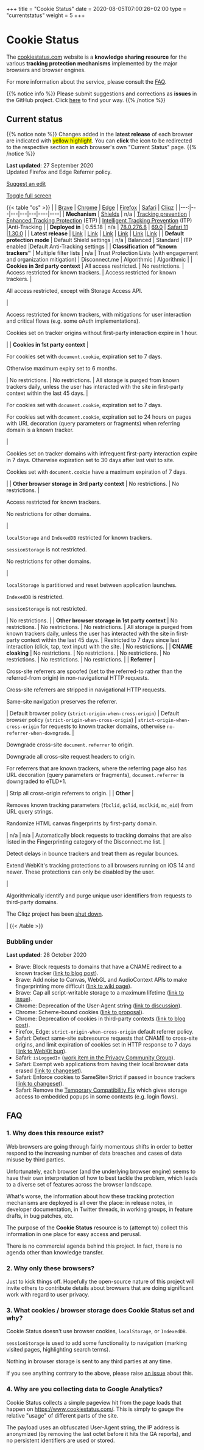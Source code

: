 +++
title = "Cookie Status"
date = 2020-08-05T07:00:26+02:00
type = "currentstatus"
weight = 5
+++

# Cookie Status

The [cookiestatus.com](https://www.cookiestatus.com) website is a **knowledge sharing resource** for the various **tracking protection mechanisms** implemented by the major browsers and browser engines.

For more information about the service, please consult the [FAQ](#faq).

{{% notice info %}}
Please submit suggestions and corrections as **issues** in the GitHub project. Click [here](https://github.com/sahava/cookie-status/issues) to find your way.
{{% /notice %}}

## Current status

{{% notice note %}}
Changes added in the **latest release** of each browser are indicated with <span style="background: yellow;">yellow highlight</span>. You can **click** the <a class="fa fa-info-circle" rel="footnote"></a> icon to be redirected to the respective section in each browser's own "Current Status" page.
{{% /notice %}}

**Last updated**: 27 September 2020  
Updated Firefox and Edge Referrer policy.

<a title="Suggest an edit" href="https://github.com/cookie-status/cookie-status-dev/issues/new?labels=content&title=%5BContent%20issue%5D%20Current%20Status" target="_blank"><i class="fa fa-edit"></i> Suggest an edit</a>

<a href="#" id="fullscreen">Toggle full screen</a>

{{< table "cs" >}}
|   | [Brave](/brave/) | [Chrome](/chrome/)                            | [Edge](/edge/)                         | [Firefox](/firefox/)                          | [Safari](/safari/) | [Cliqz](/cliqz/)        |
|---:|---|---|---|---|----|----|
| **Mechanism** | [Shields](https://support.brave.com/hc/en-us/articles/360022973471-What-is-Shields-) | n/a                                                          | [Tracking prevention](https://blogs.windows.com/msedgedev/2019/06/27/tracking-prevention-microsoft-edge-preview/) | [Enhanced Tracking Protection](https://support.mozilla.org/en-US/kb/enhanced-tracking-protection-firefox-desktop) (ETP) | [Intelligent Tracking Prevention](https://webkit.org/blog/7675/intelligent-tracking-prevention/) (ITP) |Anti-Tracking                                             |
| **Deployed in** | 0.55.18                                                      | n/a                                                          | [78.0.276.8](https://www.microsoftedgeinsider.com/en-us/welcome/update?channel=beta&version=78.0.276.8) | [69.0](https://www.mozilla.org/en-US/firefox/69.0/releasenotes/) | [Safari 11](https://en.wikipedia.org/wiki/Safari_version_history#Safari_11) |[1.30.0](https://cliqz.com/en/magazine/cliqz-browser-release-notes-1-30-0) | 
| **Latest release** | [Link](https://brave.com/latest/)                            | [Link](https://chromereleases.googleblog.com/search/label/Stable%20updates) |  [Link](https://www.microsoftedgeinsider.com/en-us/whats-new) | [Link](https://www.mozilla.org/en-US/firefox/releases/)      | [Link](https://developer.apple.com/documentation/safari_release_notes) |[Link](https://cliqz.com/en/download) |
| **Default protection mode** | Default Shield settings | n/a                                                          |  Balanced                                                     | Standard                                                     | ITP enabled |Default Anti-Tracking settings                            |
| **Classification of "known trackers"** | <a href="/brave/#classification-of-known-trackers" class="fa fa-info-circle" rel="footnote"></a> Multiple filter lists | <a href="/chrome/#classification-of-known-trackers" rel="footnote" class="fa fa-info-circle"></a> n/a |  <a href="/edge/#classification-of-known-trackers" rel="footnote" class="fa fa-info-circle"></a> Trust Protection Lists (with engagement and organization mitigation) | <a href="/firefox/#classification-of-known-trackers" rel="footnote" class="fa fa-info-circle"></a> Disconnect.me | <a href="/safari/#classification-of-known-trackers" rel="footnote" class="fa fa-info-circle"></a> Algorithmic |<a href="/cliqz/#classification-of-known-trackers" rel="footnote" class="fa fa-info-circle"></a> Algorithmic |
| **Cookies in 3rd party context** | <a href="/brave/#third-party-cookies" rel="footnote" class="fa fa-info-circle"></a> All access restricted. | <a href="/chrome/#third-party-cookies" rel="footnote"  class="fa fa-info-circle"></a> No restrictions. |  <a href="/edge/#third-party-cookies" rel="footnote"  class="fa fa-info-circle"></a> Access restricted for known trackers. | <a href="/firefox/#third-party-cookies" rel="footnote"  class="fa fa-info-circle"></a> Access restricted for known trackers. | <p><a href="/safari/#third-party-cookies" rel="footnote"  class="fa fa-info-circle"></a> All access restricted, except with Storage Access API.</p> |<p><a href="/cliqz/#third-party-cookies" rel="footnote" class="fa fa-info-circle"></a> Access restricted for known trackers, with mitigations for user interaction and critical flows (e.g. some oAuth implementations).</p><p><a href="/cliqz/#third-party-cookies" rel="footnote" class="fa fa-info-circle"></a> Cookies set on tracker origins without first-party interaction expire in 1 hour.</p> |
| **Cookies in 1st party context** | <p><a href="/brave/#first-party-cookies" rel="footnote"  class="fa fa-info-circle"></a> For cookies set with `document.cookie`, expiration set to 7 days.</p><p><a href="/brave/#first-party-cookies" rel="footnote"  class="fa fa-info-circle"></a> Otherwise maximum expiry set to 6 months.</p> | <a href="/chrome/#first-party-cookies" rel="footnote"  class="fa fa-info-circle"></a> No restrictions. |  <a href="/edge/#first-party-cookies" rel="footnote"  class="fa fa-info-circle"></a> No restrictions. | <a href="/firefox/#first-party-cookies" rel="footnote"  class="fa fa-info-circle"></a> <span class="new">All storage is purged from known trackers daily, unless the user has interacted with the site in first-party context within the last 45 days.</span> | <p><a href="/safari/#first-party-cookies" rel="footnote"  class="fa fa-info-circle"></a> For cookies set with `document.cookie`, expiration set to 7 days.</p><p><a href="/safari/#first-party-cookies" rel="footnote"  class="fa fa-info-circle"></a> For cookies set with `document.cookie`, expiration set to 24 hours on pages with URL decoration (query parameters or fragments) when referring domain is a known tracker.</p> |<p><a href="/cliqz/#first-party-cookies" rel="footnote" class="fa fa-info-circle"></a> Cookies set on tracker domains with infrequent first-party interaction expire in 7 days. Otherwise expiration set to 30 days after last visit to site.</p><p><a href="/cliqz/#first-party-cookies" rel="footnote" class="fa fa-info-circle"></a> Cookies set with `document.cookie` have a maximum expiration of 7 days.</p> |
| **Other browser storage in 3rd party context** | <a href="/brave/#other-third-party-storage" rel="footnote"  class="fa fa-info-circle"></a> No restrictions. | <a href="/chrome/#other-third-party-storage" rel="footnote"  class="fa fa-info-circle"></a> No restrictions. | <p><a href="/edge/#other-third-party-storage" rel="footnote"  class="fa fa-info-circle"></a> Access restricted for known trackers.</p><p><a href="/edge/#other-third-party-storage" rel="footnote"  class="fa fa-info-circle"></a> No restrictions for other domains.</p> | <p><a href="/firefox/#other-third-party-storage" rel="footnote"  class="fa fa-info-circle"></a> `localStorage` and `IndexedDB` restricted for known trackers.</p><p><a href="/firefox/#other-third-party-storage" rel="footnote"  class="fa fa-info-circle"></a> `sessionStorage` is not restricted.</p><p><a href="/firefox/#other-third-party-storage" rel="footnote"  class="fa fa-info-circle"></a> No restrictions for other domains.</p> | <p><a href="/safari/#other-third-party-storage" rel="footnote"  class="fa fa-info-circle"></a> `localStorage` is partitioned and reset between application launches.</p><p><a href="/safari/#other-third-party-storage" rel="footnote"  class="fa fa-info-circle"></a> `IndexedDB` is restricted.</p><p><a href="/safari/#other-third-party-storage" rel="footnote"  class="fa fa-info-circle"></a> `sessionStorage` is not restricted.</p> |<a href="/cliqz/#other-third-party-storage" rel="footnote" class="fa fa-info-circle"></a> No restrictions. | 
| **Other browser storage in 1st party context** | <a href="/brave/#other-first-party-storage" rel="footnote"  class="fa fa-info-circle"></a> No restrictions. | <a href="/chrome/#other-first-party-storage" rel="footnote"  class="fa fa-info-circle"></a> No restrictions. |  <a href="/edge/#other-first-party-storage" rel="footnote"  class="fa fa-info-circle"></a> No restrictions. | <a href="/firefox/#other-first-party-storage" rel="footnote"  class="fa fa-info-circle"></a> <span class="new">All storage is purged from known trackers daily, unless the user has interacted with the site in first-party context within the last 45 days.</span> | <a href="/safari/#other-first-party-storage" rel="footnote"  class="fa fa-info-circle"></a> Restricted to 7 days since last interaction (click, tap, text input) with the site. |<a href="/cliqz/#other-first-party-storage" rel="footnote" class="fa fa-info-circle"></a> No restrictions. |
| **CNAME cloaking** | <a href="/brave/#cname-cloaking" rel="footnote"  class="fa fa-info-circle"></a> No restrictions. | <a href="/chrome/#cname-cloaking" rel="footnote"  class="fa fa-info-circle"></a> No restrictions. | <a href="/edge/#cname-cloaking" rel="footnote"  class="fa fa-info-circle"></a> No restrictions. | <a href="/firefox/#cname-cloaking" rel="footnote"  class="fa fa-info-circle"></a> No restrictions. | <a href="/safari/#cname-cloaking" rel="footnote"  class="fa fa-info-circle"></a> No restrictions. |<a href="/cliqz/#cname-cloaking" rel="footnote" class="fa fa-info-circle"></a> No restrictions. | 
| **Referrer** | <p><a href="/brave/#referrer" rel="footnote"  class="fa fa-info-circle"></a> Cross-site referrers are spoofed (set to the referred-to rather than the referred-from origin) in non-navigational HTTP requests.</p><p><a href="/brave/#referrer" rel="footnote"  class="fa fa-info-circle"></a> Cross-site referrers are stripped in navigational HTTP requests.</p><p><a href="/brave/#referrer" rel="footnote" class="fa fa-info-circle"></a> Same-site navigation preserves the referrer.</p> | <a href="/chrome/#referrer" rel="footnote"  class="fa fa-info-circle"></a> <span class="new">Default browser policy (`strict-origin-when-cross-origin`)</span> |  <a href="/edge/#referrer" rel="footnote"  class="fa fa-info-circle"></a> <span class="new">Default browser policy (`strict-origin-when-cross-origin`)</span> | <a href="/firefox/#referrer" rel="footnote"  class="fa fa-info-circle"></a> `strict-origin-when-cross-origin` for requests to known tracker domains, otherwise `no-referrer-when-downgrade`. | <p><a href="/safari/#referrer" rel="footnote"  class="fa fa-info-circle"></a> Downgrade cross-site `document.referrer` to origin.</p><p><a href="/safari/#referrer" rel="footnote" class="fa fa-info-circle"></a> Downgrade all cross-site request headers to origin.</p><p><a href="/safari/#referrer" rel="footnote"  class="fa fa-info-circle"></a> For referrers that are known trackers, where the referring page also has URL decoration (query parameters or fragments), `document.referrer` is downgraded to eTLD+1.</p> |<a href="/cliqz/#referrer" rel="footnote" class="fa fa-info-circle"></a> Strip all cross-origin referrers to origin. |
| **Other** | <p><a href="/brave/#other" rel="footnote" class="fa fa-info-circle"></a> Removes known tracking parameters (`fbclid`, `gclid`, `msclkid`, `mc_eid`) from URL query strings.</p> <p><a href="/brave/#other" rel="footnote" class="fa fa-info-circle"></a> <span class="new">Randomize HTML canvas fingerprints by first-party domain.</span></p> | n/a |  n/a | <a href="/firefox/#other" rel="footnote" class="fa fa-info-circle"></a> Automatically block requests to tracking domains that are also listed in the Fingerprinting category of the Disconnect.me list. | <p><a href="/safari/#other" rel="footnote" class="fa fa-info-circle"></a> Detect delays in bounce trackers and treat them as regular bounces.</p><p><a href="/safari/#other" rel="footnote" class="fa fa-info-circle"></a> <span class="new">Extend WebKit's tracking protections to all browsers running on iOS 14 and newer. These protections can only be disabled by the user.</span></p> |<p><a href="/cliqz/#other" rel="footnote" class="fa fa-info-circle"></a> Algorithmically identify and purge unique user identifiers from requests to third-party domains.</p> <p><a href="/cliqz/" rel="footnote" class="fa fa-info-circle"></a> <span class="new">The Cliqz project has been [shut down](https://cliqz.com/announcement.html).</span></p> |
{{< /table >}}

### Bubbling under

**Last updated**: 28 October 2020

* Brave: Block requests to domains that have a CNAME redirect to a known tracker ([link to blog post](https://brave.com/privacy-updates-6/)).
* Brave: Add noise to Canvas, WebGL and AudioContext APIs to make fingerprinting more difficult ([link to wiki page](https://github.com/brave/brave-browser/wiki/Fingerprinting-Protections)).
* Brave: Cap all script-writable storage to a maximum lifetime ([link to issue](https://github.com/brave/brave-browser/issues/4438)).
* Chrome: Deprecation of the User-Agent string ([link to discussion](https://groups.google.com/a/chromium.org/forum/m/#!msg/blink-dev/-2JIRNMWJ7s/yHe4tQNLCgAJ)).
* Chrome: Scheme-bound cookies ([link to proposal](https://github.com/mikewest/scheming-cookies)).
* Chrome: Deprecation of cookies in third-party contexts ([link to blog post](https://blog.chromium.org/2020/01/building-more-private-web-path-towards.html)).
* Firefox, Edge: `strict-origin-when-cross-origin` default referrer policy.
* Safari: Detect same-site subresource requests that CNAME to cross-site origins, and limit expiration of cookies set in HTTP response to 7 days ([link to WebKit bug](https://bugs.webkit.org/show_bug.cgi?id=215201)).
* Safari: `isLoggedIn` ([work item in the Privacy Community Group](https://github.com/privacycg/is-logged-in)).
* Safari: Exempt web applications from having their local browser data erased ([link to changeset](https://trac.webkit.org/changeset/259440/webkit)).
* Safari: Enforce cookies to SameSite=Strict if passed in bounce trackers ([link to changeset](https://trac.webkit.org/changeset/259275/webkit)).
* Safari: Remove the [Temporary Compatibility Fix](https://webkit.org/blog/8311/intelligent-tracking-prevention-2-0/) which gives storage access to embedded popups in some contexts (e.g. login flows).

## FAQ

### 1. Why does this resource exist?

Web browsers are going through fairly momentous shifts in order to better respond to the increasing number of data breaches and cases of data misuse by third parties.

Unfortunately, each browser (and the underlying browser engine) seems to have their own interpretation of how to best tackle the problem, which leads to a diverse set of features across the browser landscape. 

What's worse, the information about how these tracking protection mechanisms are deployed is all over the place: in release notes, in developer documentation, in Twitter threads, in working groups, in feature drafts, in bug patches, etc. 

The purpose of the **Cookie Status** resource is to (attempt to) collect this information in one place for easy access and perusal.

There is no commercial agenda behind this project. In fact, there is no agenda other than knowledge transfer.

### 2. Why only these browsers?

Just to kick things off. Hopefully the open-source nature of this project will invite others to contribute details about browsers that are doing significant work with regard to user privacy.

### 3. What cookies / browser storage does Cookie Status set and why?

Cookie Status doesn't use browser cookies, `localStorage`, or `IndexedDB`.

`sessionStorage` is used to add some functionality to navigation (marking visited pages, highlighting search terms). 

Nothing in browser storage is sent to any third parties at any time.

If you see anything contrary to the above, please raise [an issue](https://github.com/cookie-status/cookie-status-dev/issues) about this.

### 4. Why are you collecting data to Google Analytics?

Cookie Status collects a simple pageview hit from the page loads that happen on https://www.cookiestatus.com/. This is simply to gauge the relative "usage" of different parts of the site.

The payload uses an obfuscated User-Agent string, the IP address is anonymized (by removing the last octet before it hits the GA reports), and no persistent identifiers are used or stored.
